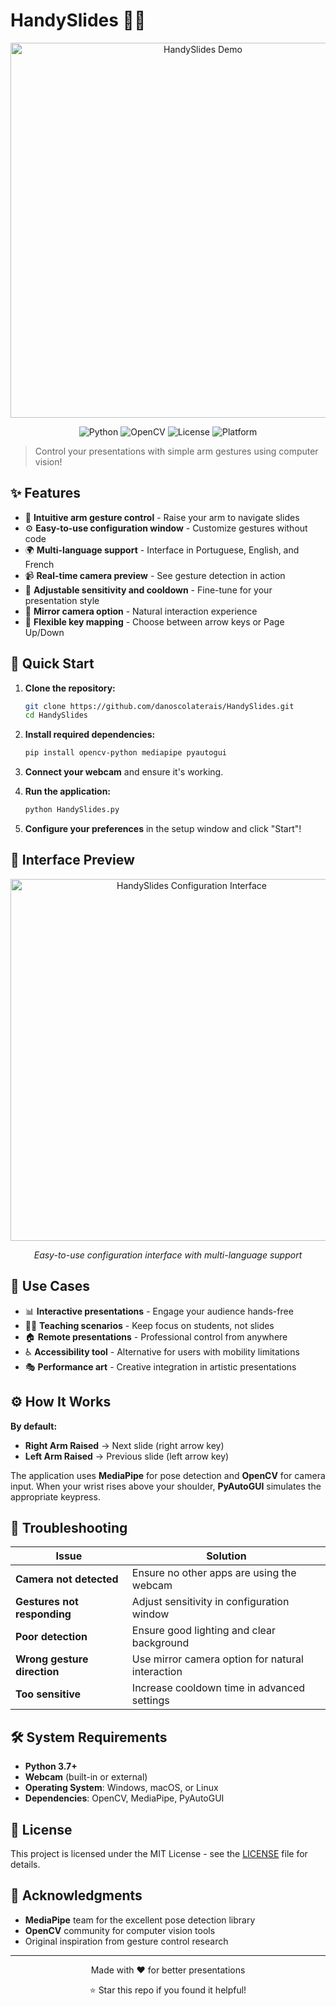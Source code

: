 # HandySlides 🙋‍♂️

<div align="center">
   <img width="600" height="600" alt="HandySlides Demo" src="https://github.com/user-attachments/assets/233ca1a9-8bef-4a36-905e-14888efd4e9c" />
</div>

<div align="center">
   
![Python](https://img.shields.io/badge/python-v3.7+-blue.svg)
![OpenCV](https://img.shields.io/badge/OpenCV-4.0+-green.svg)
![License](https://img.shields.io/badge/license-MIT-blue.svg)
![Platform](https://img.shields.io/badge/platform-windows%20%7C%20macOS%20%7C%20linux-lightgrey)

</div>

> Control your presentations with simple arm gestures using computer vision!

## ✨ Features

- 🎯 **Intuitive arm gesture control** - Raise your arm to navigate slides
- ⚙️ **Easy-to-use configuration window** - Customize gestures without code
- 🌍 **Multi-language support** - Interface in Portuguese, English, and French
- 📹 **Real-time camera preview** - See gesture detection in action
- 🔧 **Adjustable sensitivity and cooldown** - Fine-tune for your presentation style
- 🎨 **Mirror camera option** - Natural interaction experience
- 🎹 **Flexible key mapping** - Choose between arrow keys or Page Up/Down

## 🚀 Quick Start

1. **Clone the repository:**
   ```bash
   git clone https://github.com/danoscolaterais/HandySlides.git
   cd HandySlides
   ```

2. **Install required dependencies:**
   ```bash
   pip install opencv-python mediapipe pyautogui
   ```

3. **Connect your webcam** and ensure it's working.

4. **Run the application:**
   ```bash
   python HandySlides.py
   ```

5. **Configure your preferences** in the setup window and click "Start"!

## 📸 Interface Preview

<div align="center">
   <img width="564" height="579" alt="HandySlides Configuration Interface" src="https://github.com/user-attachments/assets/6b9ca4af-f1fa-40bd-81ba-212b4b0d297c" />
   <p><em>Easy-to-use configuration interface with multi-language support</em></p>
</div>

## 🎯 Use Cases

- 📊 **Interactive presentations** - Engage your audience hands-free
- 👩‍🏫 **Teaching scenarios** - Keep focus on students, not slides
- 🏠 **Remote presentations** - Professional control from anywhere
- ♿ **Accessibility tool** - Alternative for users with mobility limitations
- 🎭 **Performance art** - Creative integration in artistic presentations

## ⚙️ How It Works

**By default:**
- **Right Arm Raised** → Next slide (right arrow key)
- **Left Arm Raised** → Previous slide (left arrow key)

The application uses **MediaPipe** for pose detection and **OpenCV** for camera input. When your wrist rises above your shoulder, **PyAutoGUI** simulates the appropriate keypress.

## 🔧 Troubleshooting

| Issue | Solution |
|-------|----------|
| **Camera not detected** | Ensure no other apps are using the webcam |
| **Gestures not responding** | Adjust sensitivity in configuration window |
| **Poor detection** | Ensure good lighting and clear background |
| **Wrong gesture direction** | Use mirror camera option for natural interaction |
| **Too sensitive** | Increase cooldown time in advanced settings |

## 🛠️ System Requirements

- **Python 3.7+**
- **Webcam** (built-in or external)
- **Operating System**: Windows, macOS, or Linux
- **Dependencies**: OpenCV, MediaPipe, PyAutoGUI

## 📝 License

This project is licensed under the MIT License - see the [LICENSE](LICENSE) file for details.

## 🙏 Acknowledgments

- **MediaPipe** team for the excellent pose detection library
- **OpenCV** community for computer vision tools
- Original inspiration from gesture control research

---

<div align="center">
   <p>Made with ❤️ for better presentations</p>
   <p>⭐ Star this repo if you found it helpful!</p>
</div>
